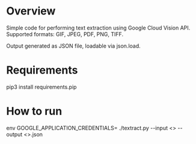 # Overview

Simple code for performing text extraction using Google Cloud Vision API.
Supported formats: GIF, JPEG, PDF, PNG, TIFF.

Output generated as JSON file, loadable via json.load.

# Requirements

pip3 install requirements.pip

# How to run

env GOOGLE_APPLICATION_CREDENTIALS=<your credentials here> ./textract.py --input <> --output <>.json
